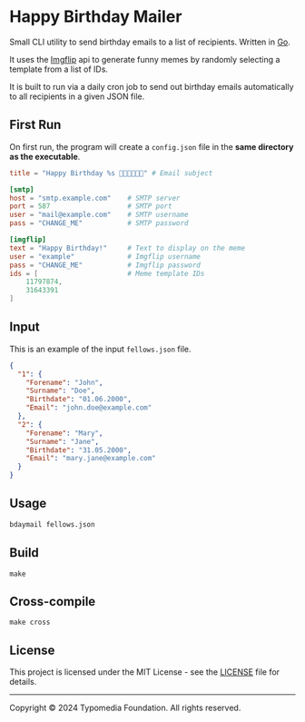 # Happy Birthday Mailer

Small CLI utility to send birthday emails to a list of recipients. Written in [Go](https://go.dev/).

It uses the [Imgflip](https://imgflip.com) api to generate funny memes by randomly selecting a template from a list of IDs.

It is built to run via a daily cron job to send out birthday emails automatically to all recipients in a given JSON file.

## First Run

On first run, the program will create a `config.json` file in the **same directory as the executable**.

```toml
title = "Happy Birthday %s 🎉🎂🎈🎁🎊🥳" # Email subject

[smtp]
host = "smtp.example.com"    # SMTP server    
port = 587                   # SMTP port
user = "mail@example.com"    # SMTP username
pass = "CHANGE_ME"           # SMTP password

[imgflip]
text = "Happy Birthday!"     # Text to display on the meme
user = "example"             # Imgflip username
pass = "CHANGE_ME"           # Imgflip password
ids = [                      # Meme template IDs
    11797874,
    31643391
]
```

## Input

This is an example of the input `fellows.json` file.

```json
{
  "1": {
    "Forename": "John",
    "Surname": "Doe",
    "Birthdate": "01.06.2000",
    "Email": "john.doe@example.com"
  },
  "2": {
    "Forename": "Mary",
    "Surname": "Jane",
    "Birthdate": "31.05.2000",
    "Email": "mary.jane@example.com"
  }
}
```

## Usage

```bash
bdaymail fellows.json
```

## Build

    make

## Cross-compile

    make cross

## License

This project is licensed under the MIT License - see the [LICENSE](LICENSE) file for details.

---
Copyright © 2024 Typomedia Foundation. All rights reserved.
